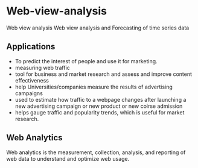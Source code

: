# Web-view-analysis
Web view analysis
Web view analysis and Forecasting of time series data

## Applications
 * To predict the interest of people and use it for marketing.
 * measuring web traffic
 * tool for business and market research and assess and improve content effectiveness
 * help Universities/companies measure the results of advertising campaigns 
 * used to estimate how traffic to a webpage changes after launching a new advertising campaign or new product or new coirse admission
 * helps gauge traffic and popularity trends, which is useful for market research.

## Web Analytics
Web analytics is the measurement, collection, analysis, and reporting of web data to understand and optimize web usage.

